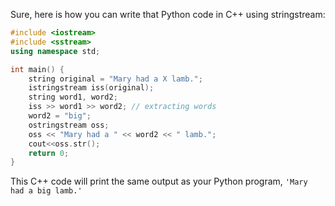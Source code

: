 Sure, here is how you can write that Python code in C++ using stringstream:

```cpp
#include <iostream>
#include <sstream>
using namespace std;

int main() {
    string original = "Mary had a X lamb.";
    istringstream iss(original);
    string word1, word2;
    iss >> word1 >> word2; // extracting words
    word2 = "big"; 
    ostringstream oss;
    oss << "Mary had a " << word2 << " lamb.";
    cout<<oss.str();
    return 0;
}
```
This C++ code will print the same output as your Python program, `'Mary had a big lamb.'`
